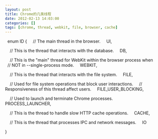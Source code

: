 ```yaml
---
layout: post
title: Chrome的几类线程
date: 2012-02-13 14:03:00
categories: []
tags: [chrome, thread, webkit, file, browser, cache]
---
```

  enum ID {
    // The main thread in the browser.
    UI,

    // This is the thread that interacts with the database.
    DB,

    // This is the "main" thread for WebKit within the browser process when
    // NOT in --single-process mode.
    WEBKIT,

    // This is the thread that interacts with the file system.
    FILE,

    // Used for file system operations that block user interactions.
    // Responsiveness of this thread affect users.
    FILE_USER_BLOCKING,

    // Used to launch and terminate Chrome processes.
    PROCESS_LAUNCHER,

    // This is the thread to handle slow HTTP cache operations.
    CACHE,

    // This is the thread that processes IPC and network messages.
    IO

}

